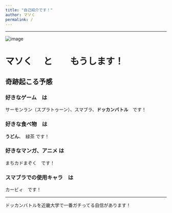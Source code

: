 ```yaml
---
title: "自己紹介です！"
author: マソく
permalink: /
---
```







---

![image](/Maso_WebSite/assets/images/Introduce.png)

# マソく　 と　　もうします！
## 奇跡起こる予感　
### 好きなゲーム　は
サーモンラン（スプラトゥーン）、スマブラ、**ドッカンバトル**　です！
### 好きな食べ物　は
**うどん**、　緑茶 です！ 
### 好きなマンガ、アニメ は 
まちカドまぞく　です！
### スマブラでの使用キャラ　は
カービィ　です！

---
ドッカンバトルを近畿大学で一番ガチってる自信があります！
